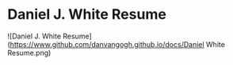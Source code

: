 # Daniel J. White Resume

![Daniel J. White Resume](https://www.github.com/danvangogh.github.io/docs/Daniel White Resume.png)

